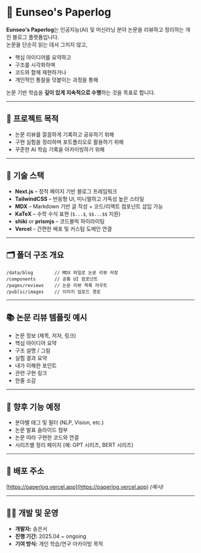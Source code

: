 # 🧠 Eunseo's Paperlog

**Eunseo's Paperlog**는 인공지능(AI) 및 머신러닝 분야 논문을 리뷰하고 정리하는 개인 블로그 플랫폼입니다.  
논문을 단순히 읽는 데서 그치지 않고,  
- 핵심 아이디어를 요약하고  
- 구조를 시각화하며  
- 코드와 함께 재현하거나  
- 개인적인 통찰을 덧붙이는 과정을 통해  

논문 기반 학습을 **깊이 있게 지속적으로 수행**하는 것을 목표로 합니다.

---

## 🎯 프로젝트 목적

- 논문 리뷰를 깔끔하게 기록하고 공유하기 위해
- 구현 실험을 정리하며 포트폴리오로 활용하기 위해
- 꾸준한 AI 학습 기록을 아카이빙하기 위해

---

## 🧩 기술 스택

- **Next.js** – 정적 페이지 기반 블로그 프레임워크
- **TailwindCSS** – 반응형 UI, 미니멀하고 가독성 높은 스타일
- **MDX** – Markdown 기반 글 작성 + 코드/리액트 컴포넌트 삽입 가능
- **KaTeX** – 수학 수식 표현 (`$...$`, `$$...$$` 지원)
- **shiki** or **prismjs** – 코드블럭 하이라이팅
- **Vercel** – 간편한 배포 및 커스텀 도메인 연결

---

## 🗂 폴더 구조 개요

```
/data/blog        // MDX 파일로 논문 리뷰 저장
/components       // 공통 UI 컴포넌트
/pages/reviews    // 논문 리뷰 목록 라우트
/public/images    // 이미지 업로드 경로
```

---

## 📚 논문 리뷰 템플릿 예시

- 논문 정보 (제목, 저자, 링크)
- 핵심 아이디어 요약
- 구조 설명 / 그림
- 실험 결과 요약
- 내가 이해한 포인트
- 관련 구현 링크
- 한줄 소감

---

## 📌 향후 기능 예정

- 분야별 태그 및 필터 (NLP, Vision, etc.)
- 논문 발표 슬라이드 첨부
- 논문 따라 구현한 코드와 연결
- 시리즈별 정리 페이지 (예: GPT 시리즈, BERT 시리즈)

---

## 🔗 배포 주소

[https://paperlog.vercel.app](https://paperlog.vercel.app) _(예시)_

---

## 👩‍💻 개발 및 운영

- **개발자:** 송은서  
- **진행 기간:** 2025.04 ~ ongoing  
- **기여 방식:** 개인 학습/연구 아카이빙 목적
